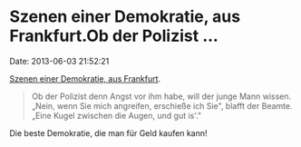 Szenen einer Demokratie, aus Frankfurt.Ob der Polizist \...
===========================================================

Date: 2013-06-03 21:52:21

[Szenen einer Demokratie, aus
Frankfurt](http://www.fr-online.de/blockupy-frankfurt/scheiss-seo-immer,15402798,23093936.html).

> Ob der Polizist denn Angst vor ihm habe, will der junge Mann wissen.
> „Nein, wenn Sie mich angreifen, erschieße ich Sie", blafft der Beamte.
> „Eine Kugel zwischen die Augen, und gut is'."

Die beste Demokratie, die man für Geld kaufen kann!
